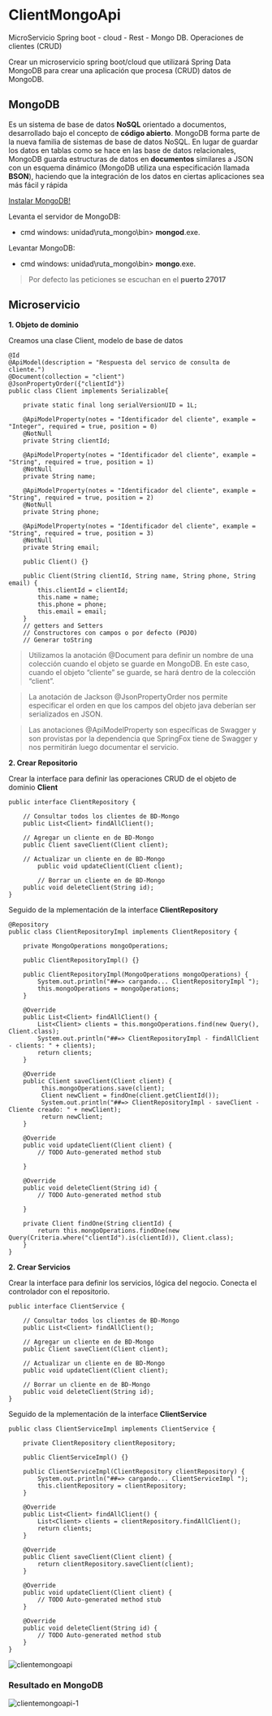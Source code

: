 # ClientMongoApi
MicroServicio Spring boot - cloud - Rest - Mongo DB. Operaciones de clientes (CRUD)

Crear un microservicio spring boot/cloud que utilizará Spring Data MongoDB para crear una aplicación que procesa (CRUD) datos de MongoDB. 

## MongoDB
Es un sistema de base de datos **NoSQL** orientado a documentos, desarrollado bajo el concepto de **código abierto**.
MongoDB forma parte de la nueva familia de sistemas de base de datos NoSQL. En lugar de guardar los datos en tablas como se hace en las base de datos relacionales, MongoDB guarda estructuras de datos en **documentos** similares a JSON con un esquema dinámico (MongoDB utiliza una especificación llamada **BSON**), haciendo que la integración de los datos en ciertas aplicaciones sea más fácil y rápida

[Instalar MongoDB!](https://docs.mongodb.com/manual/installation/)

Levanta el servidor de MongoDB:
* cmd windows: unidad\ruta_mongo\bin> **mongod**.exe.

Levantar MongoDB:
* cmd windows: unidad\ruta_mongo\bin> **mongo**.exe.
    
> Por defecto las peticiones se escuchan en el **puerto 27017**

## Microservicio

**1. Objeto de dominio**

Creamos una clase Client, modelo de base de datos

```
@Id
@ApiModel(description = "Respuesta del servico de consulta de cliente.")
@Document(collection = "client")
@JsonPropertyOrder({"clientId"})
public class Client implements Serializable{

	private static final long serialVersionUID = 1L;
		
	@ApiModelProperty(notes = "Identificador del cliente", example = "Integer", required = true, position = 0)
	@NotNull
	private String clientId;
	
	@ApiModelProperty(notes = "Identificador del cliente", example = "String", required = true, position = 1)
	@NotNull	
	private String name;
	
	@ApiModelProperty(notes = "Identificador del cliente", example = "String", required = true, position = 2)
	@NotNull
	private String phone;
	
	@ApiModelProperty(notes = "Identificador del cliente", example = "String", required = true, position = 3)
	@NotNull
	private String email;
	
	public Client() {}
	
	public Client(String clientId, String name, String phone, String email) {
		this.clientId = clientId;
		this.name = name;
		this.phone = phone;
		this.email = email;
	}
    // getters and Setters
    // Constructores con campos o por defecto (POJO)
    // Generar toString
```
> Utilizamos la anotación @Document para definir un nombre de una colección cuando el objeto se guarde en MongoDB. En este caso, cuando el objeto “cliente” se guarde, se hará dentro de la colección “client”.

> La anotación de Jackson @JsonPropertyOrder nos permite especificar el orden en que los campos del objeto java deberían ser serializados en JSON.

> Las anotaciones @ApiModelProperty son específicas de Swagger y son provistas por la dependencia que SpringFox tiene de Swagger y nos permitirán luego documentar el servicio.


**2. Crear Repositorio**

Crear la interface para definir las operaciones CRUD de el objeto de dominio **Client**

```
public interface ClientRepository {
	
	// Consultar todos los clientes de BD-Mongo
	public List<Client> findAllClient();
	
	// Agregar un cliente en de BD-Mongo
	public Client saveClient(Client client);
	
	// Actualizar un cliente en de BD-Mongo
        public void updateClient(Client client);
	   
        // Borrar un cliente en de BD-Mongo
	public void deleteClient(String id);
}
```
Seguido de la mplementación de la interface **ClientRepository**

```
@Repository
public class ClientRepositoryImpl implements ClientRepository {

	private MongoOperations mongoOperations;
		
	public ClientRepositoryImpl() {}
	
    public ClientRepositoryImpl(MongoOperations mongoOperations) {
		System.out.println("##=> cargando... ClientRepositoryImpl ");
        this.mongoOperations = mongoOperations;
    }
	
	@Override
	public List<Client> findAllClient() {		
		List<Client> clients = this.mongoOperations.find(new Query(), Client.class);
		System.out.println("##=> ClientRepositoryImpl - findAllClient - clients: " + clients);
        return clients;
	}

	@Override
	public Client saveClient(Client client) {
		 this.mongoOperations.save(client);
		 Client newClient = findOne(client.getClientId());
		 System.out.println("##=> ClientRepositoryImpl - saveClient - Cliente creado: " + newClient);
		 return newClient;
	}

	@Override
	public void updateClient(Client client) {
		// TODO Auto-generated method stub

	}

	@Override
	public void deleteClient(String id) {
		// TODO Auto-generated method stub

	}
	
	private Client findOne(String clientId) {
	    return this.mongoOperations.findOne(new Query(Criteria.where("clientId").is(clientId)), Client.class);
	}
}
```
**2. Crear Servicios**

Crear la interface para definir los servicios, lógica del negocio. Conecta el controlador con el repositorio.

```
public interface ClientService {
	
	// Consultar todos los clientes de BD-Mongo
	public List<Client> findAllClient();
	
	// Agregar un cliente en de BD-Mongo
	public Client saveClient(Client client);
	
	// Actualizar un cliente en de BD-Mongo
    public void updateClient(Client client);
	   
    // Borrar un cliente en de BD-Mongo
	public void deleteClient(String id);
}
```
Seguido de la mplementación de la interface **ClientService**

```
public class ClientServiceImpl implements ClientService {

	private ClientRepository clientRepository;
	
	public ClientServiceImpl() {}
	
	public ClientServiceImpl(ClientRepository clientRepository) {
		System.out.println("##=> cargando... ClientServiceImpl ");
		this.clientRepository = clientRepository;
	}

	@Override
	public List<Client> findAllClient() {
		List<Client> clients = clientRepository.findAllClient();
		return clients;
	}

	@Override
	public Client saveClient(Client client) {
		return clientRepository.saveClient(client);
	}

	@Override
	public void updateClient(Client client) {
		// TODO Auto-generated method stub
	}

	@Override
	public void deleteClient(String id) {
		// TODO Auto-generated method stub
	}
}

```

![clientemongoapi](https://user-images.githubusercontent.com/7141537/43179721-f3fe16de-8f99-11e8-878f-5292594db7de.png)

### Resultado en MongoDB
![clientemongoapi-1](https://user-images.githubusercontent.com/7141537/43179765-326f2cc8-8f9a-11e8-97d3-9aa362b17a1d.png)
